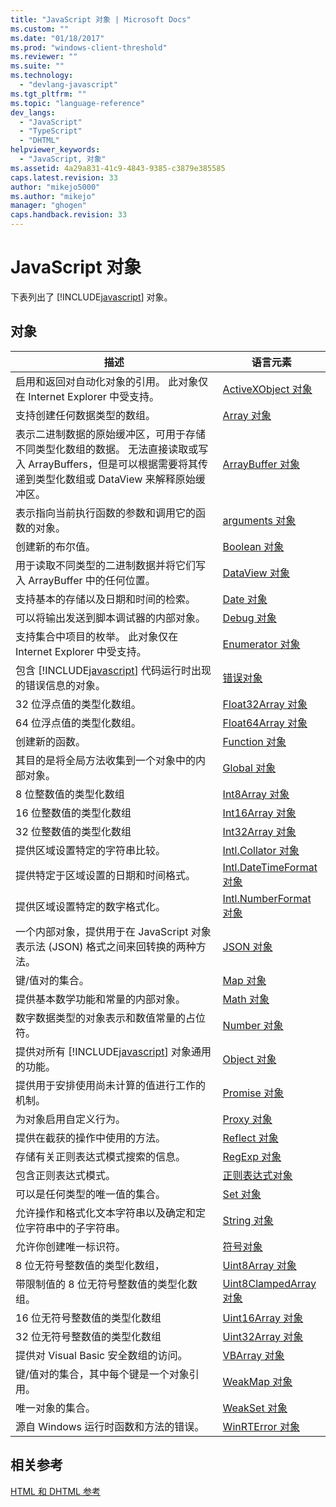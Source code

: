 ```yaml
---
title: "JavaScript 对象 | Microsoft Docs"
ms.custom: ""
ms.date: "01/18/2017"
ms.prod: "windows-client-threshold"
ms.reviewer: ""
ms.suite: ""
ms.technology: 
  - "devlang-javascript"
ms.tgt_pltfrm: ""
ms.topic: "language-reference"
dev_langs: 
  - "JavaScript"
  - "TypeScript"
  - "DHTML"
helpviewer_keywords: 
  - "JavaScript, 对象"
ms.assetid: 4a29a831-41c9-4843-9385-c3879e385585
caps.latest.revision: 33
author: "mikejo5000"
ms.author: "mikejo"
manager: "ghogen"
caps.handback.revision: 33
---
```

# JavaScript 对象
下表列出了 [!INCLUDE[javascript](../../javascript/includes/javascript-md.md)] 对象。  
  
## 对象  
  
|描述|语言元素|  
|--------|----------|  
|启用和返回对自动化对象的引用。  此对象仅在 Internet Explorer 中受支持。|[ActiveXObject 对象](../../javascript/reference/activexobject-object-javascript.md)|  
|支持创建任何数据类型的数组。|[Array 对象](../../javascript/reference/array-object-javascript.md)|  
|表示二进制数据的原始缓冲区，可用于存储不同类型化数组的数据。  无法直接读取或写入 ArrayBuffers，但是可以根据需要将其传递到类型化数组或 DataView 来解释原始缓冲区。|[ArrayBuffer 对象](../../javascript/reference/arraybuffer-object.md)|  
|表示指向当前执行函数的参数和调用它的函数的对象。|[arguments 对象](../../javascript/reference/arguments-object-javascript.md)|  
|创建新的布尔值。|[Boolean 对象](../../javascript/reference/boolean-object-javascript.md)|  
|用于读取不同类型的二进制数据并将它们写入 ArrayBuffer 中的任何位置。|[DataView 对象](../../javascript/reference/dataview-object.md)|  
|支持基本的存储以及日期和时间的检索。|[Date 对象](../../javascript/reference/date-object-javascript.md)|  
|可以将输出发送到脚本调试器的内部对象。|[Debug 对象](../../javascript/reference/debug-object-javascript.md)|  
|支持集合中项目的枚举。  此对象仅在 Internet Explorer 中受支持。|[Enumerator 对象](../../javascript/reference/enumerator-object-javascript.md)|  
|包含 [!INCLUDE[javascript](../../javascript/includes/javascript-md.md)] 代码运行时出现的错误信息的对象。|[错误对象](../../javascript/reference/error-object-javascript.md)|  
|32 位浮点值的类型化数组。|[Float32Array 对象](../../javascript/reference/float32array-object.md)|  
|64 位浮点值的类型化数组。|[Float64Array 对象](../../javascript/reference/float64array-object.md)|  
|创建新的函数。|[Function 对象](../../javascript/reference/function-object-javascript.md)|  
|其目的是将全局方法收集到一个对象中的内部对象。|[Global 对象](../../javascript/reference/global-object-javascript.md)|  
|8 位整数值的类型化数组|[Int8Array 对象](../../javascript/reference/int8array-object.md)|  
|16 位整数值的类型化数组|[Int16Array 对象](../../javascript/reference/int16array-object.md)|  
|32 位整数值的类型化数组|[Int32Array 对象](../../javascript/reference/int32array-object.md)|  
|提供区域设置特定的字符串比较。|[Intl.Collator 对象](../../javascript/reference/intl-collator-object-javascript.md)|  
|提供特定于区域设置的日期和时间格式。|[Intl.DateTimeFormat 对象](../../javascript/reference/intl-datetimeformat-object-javascript.md)|  
|提供区域设置特定的数字格式化。|[Intl.NumberFormat 对象](../../javascript/reference/intl-numberformat-object-javascript.md)|  
|一个内部对象，提供用于在 JavaScript 对象表示法 \(JSON\) 格式之间来回转换的两种方法。|[JSON 对象](../../javascript/reference/json-object-javascript.md)|  
|键\/值对的集合。|[Map 对象](../../javascript/reference/map-object-javascript.md)|  
|提供基本数学功能和常量的内部对象。|[Math 对象](../../javascript/reference/math-object-javascript.md)|  
|数字数据类型的对象表示和数值常量的占位符。|[Number 对象](../../javascript/reference/number-object-javascript.md)|  
|提供对所有 [!INCLUDE[javascript](../../javascript/includes/javascript-md.md)] 对象通用的功能。|[Object 对象](../../javascript/reference/object-object-javascript.md)|  
|提供用于安排使用尚未计算的值进行工作的机制。|[Promise 对象](../../javascript/reference/promise-object-javascript.md)|  
|为对象启用自定义行为。|[Proxy 对象](../../javascript/reference/proxy-object-javascript.md)|  
|提供在截获的操作中使用的方法。|[Reflect 对象](../../javascript/reference/reflect-object-javascript.md)|  
|存储有关正则表达式模式搜索的信息。|[RegExp 对象](../../javascript/reference/regexp-object-javascript.md)|  
|包含正则表达式模式。|[正则表达式对象](../../javascript/reference/regular-expression-object-javascript.md)|  
|可以是任何类型的唯一值的集合。|[Set 对象](../../javascript/reference/set-object-javascript.md)|  
|允许操作和格式化文本字符串以及确定和定位字符串中的子字符串。|[String 对象](../../javascript/reference/string-object-javascript.md)|  
|允许你创建唯一标识符。|[符号对象](../../javascript/reference/symbol-object-javascript.md)|  
|8 位无符号整数值的类型化数组，|[Uint8Array 对象](../../javascript/reference/uint8array-object.md)|  
|带限制值的 8 位无符号整数值的类型化数组。|[Uint8ClampedArray 对象](../../javascript/reference/uint8clampedarray-object-javascript.md)|  
|16 位无符号整数值的类型化数组|[Uint16Array 对象](../../javascript/reference/uint16array-object.md)|  
|32 位无符号整数值的类型化数组|[Uint32Array 对象](../../javascript/reference/uint32array-object.md)|  
|提供对 Visual Basic 安全数组的访问。|[VBArray 对象](../../javascript/reference/vbarray-object-javascript.md)|  
|键\/值对的集合，其中每个键是一个对象引用。|[WeakMap 对象](../../javascript/reference/weakmap-object-javascript.md)|  
|唯一对象的集合。|[WeakSet 对象](../../javascript/reference/weakset-object-javascript.md)|  
|源自 Windows 运行时函数和方法的错误。|[WinRTError 对象](../../javascript/reference/winrterror-object-javascript.md)|  
  
## 相关参考  
 [HTML 和 DHTML 参考](http://go.microsoft.com/fwlink/?LinkId=148095)